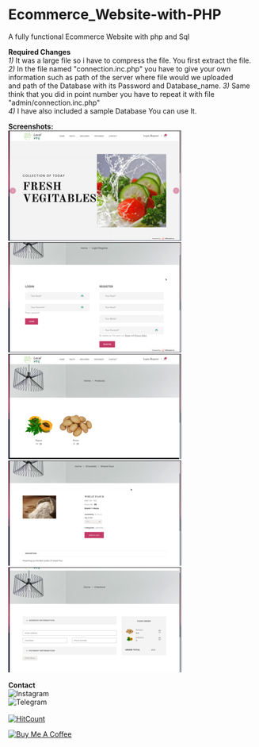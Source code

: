 # Ecommerce_Website-with-PHP
A fully functional Ecommerce Website with php and Sql 

**Required Changes**<br>
*1)* It was a large file so i have to compress the file. You first extract the file.<br>
*2)* In the file named "connection.inc.php" you have to give your own 
information such as path of the server where file would we uploaded<br>
and path of the Database with its Password and Database_name.
*3)* Same think that you did in point number you have to repeat it with file "admin/connection.inc.php"<br>
*4)* I have also included a sample Database You can use It.

**Screenshots:**<br>
![](https://github.com/everydaycodings/Ecommerce_Website-with-PHP/blob/master/screenshot/home.png)
![](https://github.com/everydaycodings/Ecommerce_Website-with-PHP/blob/master/screenshot/login.png)
![](https://github.com/everydaycodings/Ecommerce_Website-with-PHP/blob/master/screenshot/product.png)
![](https://github.com/everydaycodings/Ecommerce_Website-with-PHP/blob/master/screenshot/product_details.png)
![](https://github.com/everydaycodings/Ecommerce_Website-with-PHP/blob/master/screenshot/checkout.png)

**Contact**<br>
![Instagram](https://www.instagram.com/everydaycodings/)<br>
![Telegram](https://t.me/everydaycodings)<br><br>
[![HitCount](http://hits.dwyl.com/everydaycodings/Ecommerce_Website-with-PHP.svg)](http://hits.dwyl.com/everydaycodings/Ecommerce_Website-with-PHP)


<a href="https://www.buymeacoffee.com/everydaycodings" target="_blank"><img src="https://cdn.buymeacoffee.com/buttons/lato-orange.png" alt="Buy Me A Coffee" style="height: 51px !important;width: 217px !important;" ></a>
